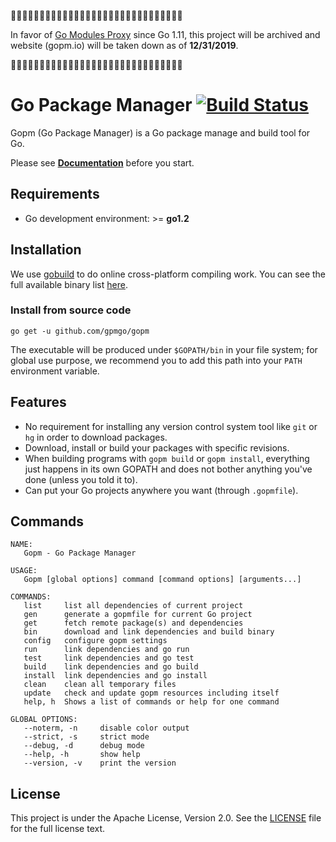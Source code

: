 🚨🚨🚨🚨🚨🚨🚨🚨🚨🚨🚨🚨🚨🚨🚨🚨🚨🚨🚨🚨🚨🚨🚨🚨🚨🚨🚨🚨🚨🚨

In favor of [Go Modules Proxy](https://github.com/golang/go/wiki/Modules#are-there-always-on-module-repositories-and-enterprise-proxies) since Go 1.11, this project will be archived and website (gopm.io) will be taken down as of **12/31/2019**.

🚨🚨🚨🚨🚨🚨🚨🚨🚨🚨🚨🚨🚨🚨🚨🚨🚨🚨🚨🚨🚨🚨🚨🚨🚨🚨🚨🚨🚨🚨

Go Package Manager [![Build Status](https://travis-ci.org/gpmgo/gopm.svg?branch=master)](https://travis-ci.org/gpmgo/gopm)
=========================

Gopm (Go Package Manager) is a Go package manage and build tool for Go.

Please see **[Documentation](https://github.com/gpmgo/docs)** before you start.

## Requirements

- Go development environment: >= **go1.2**

## Installation

We use [gobuild](http://gobuild.io) to do online cross-platform compiling work.  You can see the full available binary list [here](http://gobuild.io/gpmgo/gopm/).

### Install from source code

    go get -u github.com/gpmgo/gopm

The executable will be produced under `$GOPATH/bin` in your file system; for global use purpose, we recommend you to add this path into your `PATH` environment variable.

## Features

- No requirement for installing any version control system tool like `git` or `hg` in order to download packages.
- Download, install or build your packages with specific revisions.
- When building programs with `gopm build` or `gopm install`, everything just happens in its own GOPATH and does not bother anything you've done (unless you told it to).
- Can put your Go projects anywhere you want (through `.gopmfile`).

## Commands

```
NAME:
   Gopm - Go Package Manager

USAGE:
   Gopm [global options] command [command options] [arguments...]

COMMANDS:
   list		list all dependencies of current project
   gen		generate a gopmfile for current Go project
   get		fetch remote package(s) and dependencies
   bin		download and link dependencies and build binary
   config	configure gopm settings
   run		link dependencies and go run
   test		link dependencies and go test
   build	link dependencies and go build
   install	link dependencies and go install
   clean	clean all temporary files
   update	check and update gopm resources including itself
   help, h	Shows a list of commands or help for one command

GLOBAL OPTIONS:
   --noterm, -n		disable color output
   --strict, -s		strict mode
   --debug, -d		debug mode
   --help, -h		show help
   --version, -v	print the version
```

## License

This project is under the Apache License, Version 2.0. See the [LICENSE](LICENSE) file for the full license text.
